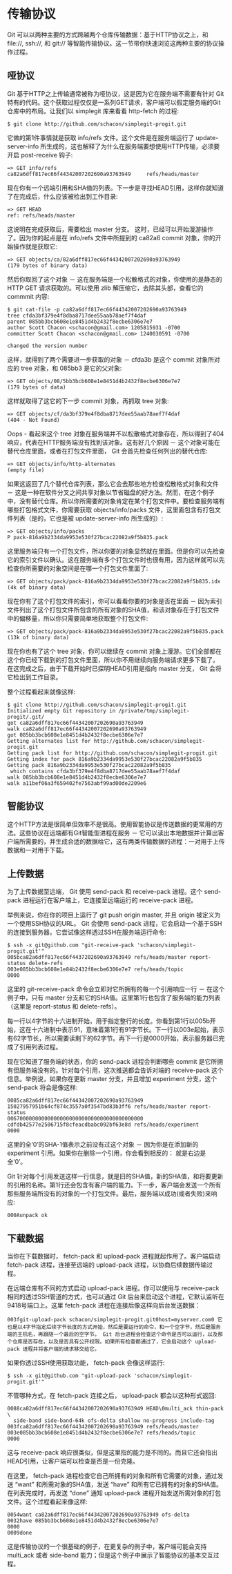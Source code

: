 # 传输协议

Git 可以以两种主要的方式跨越两个仓库传输数据：基于HTTP协议之上，和 file://, ssh://, 和 git:// 等智能传输协议。这一节带你快速浏览这两种主要的协议操作过程。

## 哑协议

Git 基于HTTP之上传输通常被称为哑协议，这是因为它在服务端不需要有针对 Git 特有的代码。这个获取过程仅仅是一系列GET请求，客户端可以假定服务端的Git仓库中的布局。让我们以 simplegit 库来看看 http-fetch 的过程:

```
$ git clone http://github.com/schacon/simplegit-progit.git
```

它做的第1件事情就是获取 info/refs 文件。这个文件是在服务端运行了 update-server-info 所生成的，这也解释了为什么在服务端要想使用HTTP传输，必须要开启 post-receive 钩子:

```
=> GET info/refs
ca82a6dff817ec66f44342007202690a93763949     refs/heads/master
```

现在你有一个远端引用和SHA值的列表。下一步是寻找HEAD引用，这样你就知道了在完成后，什么应该被检出到工作目录:

```
=> GET HEAD
ref: refs/heads/master
```

这说明在完成获取后，需要检出 master 分支。 这时，已经可以开始漫游操作了。因为你的起点是在 info/refs 文件中所提到的 ca82a6 commit 对象，你的开始操作就是获取它:

```
=> GET objects/ca/82a6dff817ec66f44342007202690a93763949
(179 bytes of binary data)
```

然后你取回了这个对象 － 这在服务端是一个松散格式的对象，你使用的是静态的 HTTP GET 请求获取的。可以使用 zlib 解压缩它，去除其头部，查看它的 commmit 内容:

```
$ git cat-file -p ca82a6dff817ec66f44342007202690a93763949
tree cfda3bf379e4f8dba8717dee55aab78aef7f4daf
parent 085bb3bcb608e1e8451d4b2432f8ecbe6306e7e7
author Scott Chacon <schacon@gmail.com> 1205815931 -0700
committer Scott Chacon <schacon@gmail.com> 1240030591 -0700

changed the version number
```

这样，就得到了两个需要进一步获取的对象 － cfda3b 是这个 commit 对象所对应的 tree 对象，和 085bb3 是它的父对象:

```
=> GET objects/08/5bb3bcb608e1e8451d4b2432f8ecbe6306e7e7
(179 bytes of data)
```

这样就取得了这它的下一步 commit 对象，再抓取 tree 对象:

```
=> GET objects/cf/da3bf379e4f8dba8717dee55aab78aef7f4daf
(404 - Not Found)
```

Oops - 看起来这个 tree 对象在服务端并不以松散格式对象存在，所以得到了404响应，代表在HTTP服务端没有找到该对象。这有好几个原因 － 这个对象可能在替代仓库里面，或者在打包文件里面， Git 会首先检查任何列出的替代仓库:

```
=> GET objects/info/http-alternates
(empty file)
```

如果这返回了几个替代仓库列表，那么它会去那些地方检查松散格式对象和文件 － 这是一种在软件分叉之间共享对象以节省磁盘的好方法。然而，在这个例子中，没有替代仓库。所以你所需要的对象肯定在某个打包文件中。要检查服务端有哪些打包格式文件，你需要获取 objects/info/packs 文件，这里面包含有打包文件列表（是的，它也是被 update-server-info 所生成的）:

```
=> GET objects/info/packs
P pack-816a9b2334da9953e530f27bcac22082a9f5b835.pack
```

这里服务端只有一个打包文件，所以你要的对象显然就在里面。但是你可以先检查它的索引文件以确认。这在服务端有多个打包文件时也很有用，因为这样就可以先检查你所需要的对象空间是在哪一个打包文件里面了:

```
=> GET objects/pack/pack-816a9b2334da9953e530f27bcac22082a9f5b835.idx
(4k of binary data)
```

现在你有了这个打包文件的索引，你可以看看你要的对象是否在里面 － 因为索引文件列出了这个打包文件所包含的所有对象的SHA值，和该对象存在于打包文件中的偏移量，所以你只需要简单地获取整个打包文件:

```
=> GET objects/pack/pack-816a9b2334da9953e530f27bcac22082a9f5b835.pack
(13k of binary data)
```

现在你也有了这个 tree 对象，你可以继续在 commit 对象上漫游。它们全部都在这个你已经下载到的打包文件里面，所以你不用继续向服务端请求更多下载了。 在这完成之后，由于下载开始时已探明HEAD引用是指向 master 分支， Git 会将它检出到工作目录。

整个过程看起来就像这样:

```
$ git clone http://github.com/schacon/simplegit-progit.git
Initialized empty Git repository in /private/tmp/simplegit-progit/.git/
got ca82a6dff817ec66f44342007202690a93763949
walk ca82a6dff817ec66f44342007202690a93763949
got 085bb3bcb608e1e8451d4b2432f8ecbe6306e7e7
Getting alternates list for http://github.com/schacon/simplegit-progit.git
Getting pack list for http://github.com/schacon/simplegit-progit.git
Getting index for pack 816a9b2334da9953e530f27bcac22082a9f5b835
Getting pack 816a9b2334da9953e530f27bcac22082a9f5b835
 which contains cfda3bf379e4f8dba8717dee55aab78aef7f4daf
walk 085bb3bcb608e1e8451d4b2432f8ecbe6306e7e7
walk a11bef06a3f659402fe7563abf99ad00de2209e6
```

## 智能协议

这个HTTP方法是很简单但效率不是很高。使用智能协议是传送数据的更常用的方法。这些协议在远端都有Git智能型进程在服务 － 它可以读出本地数据并计算出客户端所需要的，并生成合适的数据给它，这有两类传输数据的进程：一对用于上传数据和一对用于下载。

## 上传数据

为了上传数据至远端， Git 使用 send-pack 和 receive-pack 进程。这个 send-pack 进程运行在客户端上，它连接至远端运行的 receive-pack 进程。

举例来说，你在你的项目上运行了 git push origin master, 并且 origin 被定义为一个使用SSH协议的URL。 Git 会使用 send-pack 进程，它会启动一个基于SSH的连接到服务器。它尝试像这样透过SSH在服务端运行命令:

```
$ ssh -x git@github.com "git-receive-pack 'schacon/simplegit-progit.git'"
005bca82a6dff817ec66f4437202690a93763949 refs/heads/master report-status delete-refs
003e085bb3bcb608e1e84b2432f8ecbe6306e7e7 refs/heads/topic
0000
```

这里的 git-receive-pack 命令会立即对它所拥有的每一个引用响应一行 － 在这个例子中，只有 master 分支和它的SHA值。这里第1行也包含了服务端的能力列表（这里是 report-status 和 delete-refs）。

每一行以4字节的十六进制开始，用于指定整行的长度。你看到第1行以005b开始，这在十六进制中表示91，意味着第1行有91字节长。下一行以003e起始，表示有62字节长，所以需要读剩下的62字节。再下一行是0000开始，表示服务器已完成了引用列表过程。

现在它知道了服务端的状态，你的 send-pack 进程会判断哪些 commit 是它所拥有但服务端没有的。针对每个引用，这次推送都会告诉对端的 receive-pack 这个信息。举例说，如果你在更新 master 分支，并且增加 experiment 分支，这个 send-pack 将会是像这样:

```
0085ca82a6dff817ec66f44342007202690a93763949  15027957951b64cf874c3557a0f3547bd83b3ff6 refs/heads/master report-status
00670000000000000000000000000000000000000000 cdfdb42577e2506715f8cfeacdbabc092bf63e8d refs/heads/experiment
0000
```

这里的全‘0’的SHA-1值表示之前没有过这个对象 － 因为你是在添加新的 experiment 引用。如果你在删除一个引用，你会看到相反的： 就是右边是全‘0’。

Git 针对每个引用发送这样一行信息，就是旧的SHA值，新的SHA值，和将要更新的引用的名称。第1行还会包含有客户端的能力。下一步，客户端会发送一个所有那些服务端所没有的对象的一个打包文件。最后，服务端以成功(或者失败)来响应:

```
000Aunpack ok
```

## 下载数据

当你在下载数据时， fetch-pack 和 upload-pack 进程就起作用了。客户端启动 fetch-pack 进程，连接至远端的 upload-pack 进程，以协商后续数据传输过程。

在远端仓库有不同的方式启动 upload-pack 进程。你可以使用与 receive-pack 相同的透过SSH管道的方式，也可以通过 Git 后台来启动这个进程，它默认监听在9418号端口上。这里 fetch-pack 进程在连接后像这样向后台发送数据：

```
003fgit-upload-pack schacon/simplegit-progit.git0host=myserver.com0 它也是以4字节指定后续字节长度的方式开始，然后是要运行的命令，和一个空字节，然后是服务端的主机名，再跟随一个最后的空字节。 Git 后台进程会检查这个命令是否可以运行，以及那个仓库是否存在，以及是否具有公开权限。如果所有检查都通过了，它会启动这个 upload-pack 进程并将客户端的请求移交给它。
```

如果你透过SSH使用获取功能， fetch-pack 会像这样运行:

```
$ ssh -x git@github.com "git-upload-pack 'schacon/simplegit-progit.git'"
```

不管哪种方式，在 fetch-pack 连接之后， upload-pack 都会以这种形式返回:

```
0088ca82a6dff817ec66f44342007202690a93763949 HEAD\0multi_ack thin-pack \
  side-band side-band-64k ofs-delta shallow no-progress include-tag
003fca82a6dff817ec66f44342007202690a93763949 refs/heads/master
003e085bb3bcb608e1e8451d4b2432f8ecbe6306e7e7 refs/heads/topic
0000
```

这与 receive-pack 响应很类似，但是这里指的能力是不同的。而且它还会指出HEAD引用，让客户端可以检查是否是一份克隆。

在这里， fetch-pack 进程检查它自己所拥有的对象和所有它需要的对象，通过发送 “want” 和所需对象的SHA值，发送 “have” 和所有它已拥有的对象的SHA值。在列表完成时，再发送 “done” 通知 upload-pack 进程开始发送所需对象的打包文件。这个过程看起来像这样:

```
0054want ca82a6dff817ec66f44342007202690a93763949 ofs-delta
0032have 085bb3bcb608e1e8451d4b2432f8ecbe6306e7e7
0000
0009done
```

这是传输协议的一个很基础的例子，在更复杂的例子中，客户端可能会支持 multi_ack 或者 side-band 能力；但是这个例子中展示了智能协议的基本交互过程。